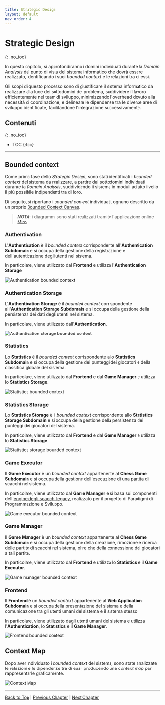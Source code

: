 ```yaml
---
title: Strategic Design
layout: default
nav_order: 4
---
```


# Strategic Design
{: .no_toc}

In questo capitolo, si approfondiranno i domini individuati durante la _Domain Analysis_
dal punto di vista del sistema informatico che dovrà essere realizzato, identificando i
suoi _bounded context_ e le relazioni tra di essi.

Gli scopi di questo processo sono di giustificare il sistema informatico da realizzare alla
luce dei sottodomini del problema, suddividere il lavoro efficientemente nel team di sviluppo,
minimizzando l'overhead dovuto alla necessità di coordinazione, e delineare le dipendenze tra
le diverse aree di sviluppo identificate, facilitandone l'integrazione successivamente.

## Contenuti
{: .no_toc}

- TOC
{:toc}

---

## Bounded context

Come prima fase dello _Strategic Design_, sono stati identificati i _bounded context_ del
sistema da realizzare, a partire dai sottodomini individuati durante la _Domain Analysis_,
suddividendo il sistema in moduli ad alto livello il più possibile indipendenti tra di loro.

Di seguito, si riportano i _bounded context_ individuati, ognuno descritto da un proprio
[Bounded Context Canvas](https://github.com/ddd-crew/bounded-context-canvas).

> _**NOTA**_: i diagrammi sono stati realizzati tramite l'applicazione online
> [Miro](https://miro.com).

### Authentication

L'**Authentication** è il _bounded context_ corrispondente all'**Authentication Subdomain**
e si occupa della gestione della registrazione e dell'autenticazione degli utenti nel sistema.

In particolare, viene utilizzato dal **Frontend** e utilizza l'**Authentication Storage**

![Authentication bounded context](/docs/resources/images/bounded-contexts/authentication-bounded-context.jpg)

### Authentication Storage

L'**Authentication Storage** è il _bounded context_ corrispondente all'**Authentication Storage Subdomain**
e si occupa della gestione della persistenza dei dati degli utenti nel sistema.

In particolare, viene utilizzato dall'**Authentication**.

![Authentication storage bounded context](/docs/resources/images/bounded-contexts/authentication-storage-bounded-context.jpg)

### Statistics

Lo **Statistics** è il _bounded context_ corrispondente allo **Statistics Subdomain**
e si occupa della gestione dei punteggi dei giocatori e della classifica globale del sistema.

In particolare, viene utilizzato dal **Frontend** e dal **Game Manager** e utilizza lo
**Statistics Storage**.

![Statistics bounded context](/docs/resources/images/bounded-contexts/statistics-bounded-context.jpg)

### Statistics Storage

Lo **Statistics Storage** è il _bounded context_ corrispondente allo **Statistics Storage Subdomain**
e si occupa della gestione della persistenza dei punteggi dei giocatori del sistema.

In particolare, viene utilizzato dal **Frontend** e dal **Game Manager** e utilizza lo
**Statistics Storage**.

![Statistics storage bounded context](/docs/resources/images/bounded-contexts/statistics-storage-bounded-context.jpg)

### Game Executor

Il **Game Executor** è un _bounded context_ appartenente al **Chess Game Subdomain**
e si occupa della gestione dell'esecuzione di una partita di scacchi nel sistema.

In particolare, viene utilizzato dal **Game Manager** e si basa sui componenti dell'[engine
degli scacchi legacy](https://github.com/jahrim/PPS-22-chess), realizzato per il progetto di
Paradigmi di Programmazione e Sviluppo.

![Game executor bounded context](/docs/resources/images/bounded-contexts/game-executor-bounded-context.jpg)

### Game Manager

Il **Game Manager** è un _bounded context_ appartenente al **Chess Game Subdomain**
e si occupa della gestione della creazione, rimozione e ricerca delle partite di scacchi
nel sistema, oltre che della connessione dei giocatori a tali partite.

In particolare, viene utilizzato dal **Frontend** e utilizza lo **Statistics** e il
**Game Executor**.

![Game manager bounded context](/docs/resources/images/bounded-contexts/game-manager-bounded-context.jpg)

### Frontend

Il **Frontend** è un _bounded context_ appartenente al **Web Application Subdomain**
e si occupa della presentazione del sistema e della comunicazione tra gli utenti umani
del sistema e il sistema stesso.

In particolare, viene utilizzato dagli utenti umani del sistema e utilizza l'**Authentication**,
lo **Statistics** e il **Game Manager**.

![Frontend bounded context](/docs/resources/images/bounded-contexts/frontend-bounded-context.jpg)

## Context Map

Dopo aver individuato i _bounded context_ del sistema, sono state analizzate le relazioni e le
dipendenze tra di essi, producendo una _context map_ per rappresentarle graficamente.

![Context Map](/docs/resources/images/context-map/context-map.png)

---

[Back to Top](#top) |
[Previous Chapter](/docs/1-domain-analysis) |
[Next Chapter](/docs/3-tactical-design)
